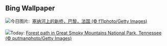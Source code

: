 ## Bing Wallpaper
![](https://www.bing.com/th?id=OHR.PontNeuf_ZH-CN3158359446_UHD.jpg&w=1000)今日图片: &nbsp;[塞纳河上的新桥，巴黎，法国 (© f11photo/Getty Images)](https://www.bing.com/th?id=OHR.PontNeuf_ZH-CN3158359446_UHD.jpg)
<br><br/>
![](https://www.bing.com/th?id=OHR.SmokyMountainTrail_EN-US9730767535_UHD.jpg&w=1000)Today: [Forest path in Great Smoky Mountains National Park, Tennessee (© putmanphoto/Getty Images)](https://www.bing.com/th?id=OHR.SmokyMountainTrail_EN-US9730767535_UHD.jpg)
<br><br/>
